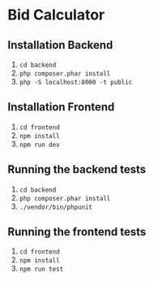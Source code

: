 # Bid Calculator

## Installation Backend
1. `cd backend`
1. `php composer.phar install`
1. `php -S localhost:8000 -t public`

## Installation Frontend
1. `cd frontend`
1. `npm install`
1. `npm run dev`

## Running the backend tests
1. `cd backend`
1. `php composer.phar install`
1. `./vendor/bin/phpunit`

## Running the frontend tests
1. `cd frontend`
1. `npm install`
1. `npm run test`

